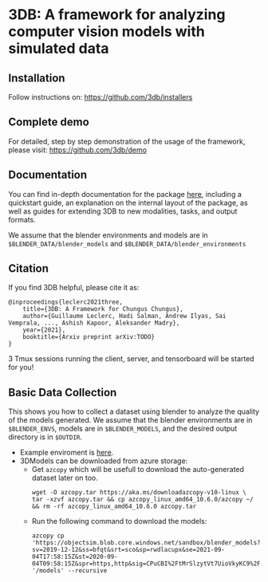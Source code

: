 # 3DB: A framework for analyzing computer vision models with simulated data

## Installation

Follow instructions on: https://github.com/3db/installers

## Complete demo

For detailed, step by step demonstration of the usage of the framework, please visit: https://github.com/3db/demo

## Documentation

You can find in-depth documentation for the package [here](LINK), including a
quickstart guide, an explanation on the internal layout of the package, as well
as guides for extending 3DB to new modalities, tasks, and output formats.

We assume that the blender environments and models are in `$BLENDER_DATA/blender_models` and `$BLENDER_DATA/blender_environments` 

## Citation

If you find 3DB helpful, please cite it as:
```
@inproceedings{leclerc2021three,
    title={3DB: A Framework for Chungus Chungus},
    author={Guillaume Leclerc, Hadi Salman, Andrew Ilyas, Sai Vemprala, ..., Ashish Kapoor, Aleksander Madry},
    year={2021},
    booktitle={Arxiv preprint arXiv:TODO}
}
```


3 Tmux sessions running the client, server, and tensorboard will be started for you!

## Basic Data Collection
This shows you how to collect a dataset using blender to analyze the quality of the models generated. We assume that the blender environments are in `$BLENDER_ENVS`, models are in `$BLENDER_MODELS`, and the desired output directory is in `$OUTDIR`.

- Example enviroment is [here](environments/).
- 3DModels can be downloaded from azure storage:
    - Get `azcopy` which will be usefull to download the auto-generated dataset later on too.
        ```
        wget -O azcopy.tar https://aka.ms/downloadazcopy-v10-linux \
        tar -xzvf azcopy.tar && cp azcopy_linux_amd64_10.6.0/azcopy ~/ && rm -rf azcopy_linux_amd64_10.6.0 azcopy.tar
        ```
    - Run the following command to download the models:
        ```
        azcopy cp 'https://objectsim.blob.core.windows.net/sandbox/blender_models?sv=2019-12-12&ss=bfqt&srt=sco&sp=rwdlacupx&se=2021-09-04T17:58:15Z&st=2020-09-04T09:58:15Z&spr=https,http&sig=CPuCBI%2FtMrSlzytVt7UioVkyKC9%2Fetp5XqTC2rtjino%3D' '/models' --recursive
        ```
